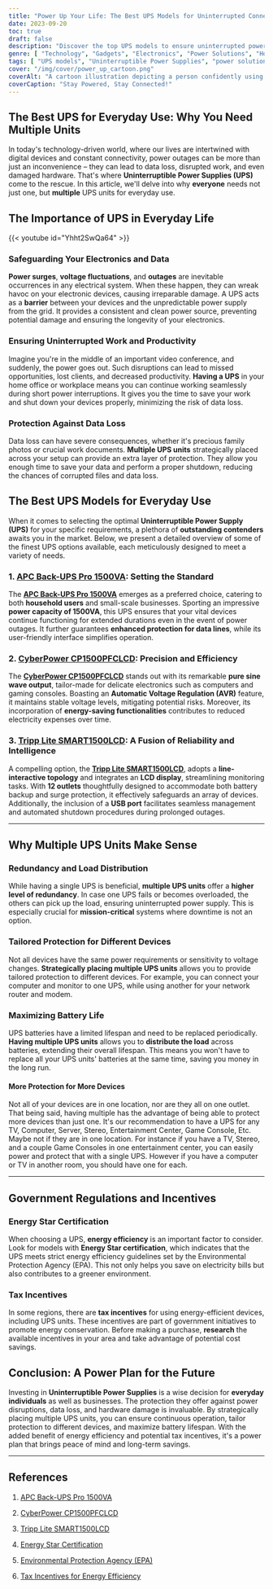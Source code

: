 ```yaml
---
title: "Power Up Your Life: The Best UPS Models for Uninterrupted Connectivity"
date: 2023-09-20
toc: true
draft: false
description: "Discover the top UPS models to ensure uninterrupted power for your devices."
genre: [ "Technology", "Gadgets", "Electronics", "Power Solutions", "Home Office", "Productivity", "Energy Efficiency", "Data Protection", "Backup Systems", "Connectivity" ]
tags: [ "UPS models", "Uninterruptible Power Supplies", "power solutions", "data protection", "backup systems", "energy efficiency", "home office", "technology", "gadgets", "electronics","productivity", "connectivity", "power outage", "voltage fluctuations", "battery backup", "surge protection", "energy conservation", "mission-critical", "reliable devices", "best UPS models","everyday use", "power backup solutions", "uninterrupted connectivity", "energy-efficient devices", "data loss prevention", "choosing the right UPS", "multiple UPS units", "prolonged battery lifespan","tax incentives for energy efficiency"]
cover: "/img/cover/power_up_cartoon.png"
coverAlt: "A cartoon illustration depicting a person confidently using electronic devices while surrounded by UPS units, symbolizing uninterrupted power."
coverCaption: "Stay Powered, Stay Connected!"
---
```


## The Best UPS for Everyday Use: Why You Need Multiple Units

In today's technology-driven world, where our lives are intertwined with digital devices and constant connectivity, power outages can be more than just an inconvenience – they can lead to data loss, disrupted work, and even damaged hardware. That's where **Uninterruptible Power Supplies (UPS)** come to the rescue. In this article, we'll delve into why **everyone** needs not just one, but **multiple** UPS units for everyday use.



## The Importance of UPS in Everyday Life

{{< youtube id="Yhht2SwQa64" >}}

### Safeguarding Your Electronics and Data

**Power surges**, **voltage fluctuations**, and **outages** are inevitable occurrences in any electrical system. When these happen, they can wreak havoc on your electronic devices, causing irreparable damage. A UPS acts as a **barrier** between your devices and the unpredictable power supply from the grid. It provides a consistent and clean power source, preventing potential damage and ensuring the longevity of your electronics.

### Ensuring Uninterrupted Work and Productivity

Imagine you're in the middle of an important video conference, and suddenly, the power goes out. Such disruptions can lead to missed opportunities, lost clients, and decreased productivity. **Having a UPS** in your home office or workplace means you can continue working seamlessly during short power interruptions. It gives you the time to save your work and shut down your devices properly, minimizing the risk of data loss.

### Protection Against Data Loss

Data loss can have severe consequences, whether it's precious family photos or crucial work documents. **Multiple UPS units** strategically placed across your setup can provide an extra layer of protection. They allow you enough time to save your data and perform a proper shutdown, reducing the chances of corrupted files and data loss.

## The Best UPS Models for Everyday Use

When it comes to selecting the optimal **Uninterruptible Power Supply (UPS)** for your specific requirements, a plethora of **outstanding contenders** awaits you in the market. Below, we present a detailed overview of some of the finest UPS options available, each meticulously designed to meet a variety of needs.

### 1. [**APC Back-UPS Pro 1500VA**](https://amzn.to/3qgO7ff): Setting the Standard

The [**APC Back-UPS Pro 1500VA**](https://amzn.to/3qgO7ff) emerges as a preferred choice, catering to both **household users** and small-scale businesses. Sporting an impressive **power capacity of 1500VA**, this UPS ensures that your vital devices continue functioning for extended durations even in the event of power outages. It further guarantees **enhanced protection for data lines**, while its user-friendly interface simplifies operation.

### 2. [**CyberPower CP1500PFCLCD**](https://amzn.to/3DHacHa): Precision and Efficiency

The [**CyberPower CP1500PFCLCD**](https://amzn.to/3DHacHa) stands out with its remarkable **pure sine wave output**, tailor-made for delicate electronics such as computers and gaming consoles. Boasting an **Automatic Voltage Regulation (AVR)** feature, it maintains stable voltage levels, mitigating potential risks. Moreover, its incorporation of **energy-saving functionalities** contributes to reduced electricity expenses over time.

### 3. [**Tripp Lite SMART1500LCD**](https://amzn.to/45eI3Td): A Fusion of Reliability and Intelligence

A compelling option, the [**Tripp Lite SMART1500LCD**](https://amzn.to/45eI3Td), adopts a **line-interactive topology** and integrates an **LCD display**, streamlining monitoring tasks. With **12 outlets** thoughtfully designed to accommodate both battery backup and surge protection, it effectively safeguards an array of devices. Additionally, the inclusion of a **USB port** facilitates seamless management and automated shutdown procedures during prolonged outages.

______

## Why Multiple UPS Units Make Sense

### Redundancy and Load Distribution

While having a single UPS is beneficial, **multiple UPS units** offer a **higher level of redundancy**. In case one UPS fails or becomes overloaded, the others can pick up the load, ensuring uninterrupted power supply. This is especially crucial for **mission-critical** systems where downtime is not an option.

### Tailored Protection for Different Devices

Not all devices have the same power requirements or sensitivity to voltage changes. **Strategically placing multiple UPS units** allows you to provide tailored protection to different devices. For example, you can connect your computer and monitor to one UPS, while using another for your network router and modem.

### Maximizing Battery Life

UPS batteries have a limited lifespan and need to be replaced periodically. **Having multiple UPS units** allows you to **distribute the load** across batteries, extending their overall lifespan. This means you won't have to replace all your UPS units' batteries at the same time, saving you money in the long run.

#### More Protection for More Devices

Not all of your devices are in one location, nor are they all on one outlet. That being said, having multiple has the advantage of being able to protect more devices than just one.
It's our recommendation to have a UPS for any TV, Computer, Server, Stereo, Entertainment Center, Game Console, Etc. Maybe not if they are in one location. For instance if you have a TV, Stereo, and a couple Game Consoles in one entertainment center, you can easily power and protect that with a single UPS. However if you have a computer or TV in another room, you should have one for each.

______

## Government Regulations and Incentives

### **Energy Star Certification**

When choosing a UPS, **energy efficiency** is an important factor to consider. Look for models with **Energy Star certification**, which indicates that the UPS meets strict energy efficiency guidelines set by the Environmental Protection Agency (EPA). This not only helps you save on electricity bills but also contributes to a greener environment.

### **Tax Incentives**

In some regions, there are **tax incentives** for using energy-efficient devices, including UPS units. These incentives are part of government initiatives to promote energy conservation. Before making a purchase, **research** the available incentives in your area and take advantage of potential cost savings.



## Conclusion: A Power Plan for the Future

Investing in **Uninterruptible Power Supplies** is a wise decision for **everyday individuals** as well as businesses. The protection they offer against power disruptions, data loss, and hardware damage is invaluable. By strategically placing multiple UPS units, you can ensure continuous operation, tailor protection to different devices, and maximize battery lifespan. With the added benefit of energy efficiency and potential tax incentives, it's a power plan that brings peace of mind and long-term savings.

______

## References

1. [APC Back-UPS Pro 1500VA](https://www.apc.com/shop/us/en/products/APC-Back-UPS-Pro-1500VA/P-BR1500G)

2. [CyberPower CP1500PFCLCD](https://www.cyberpowersystems.com/product/ups/cp1500pfclcd/)

3. [Tripp Lite SMART1500LCD](https://www.tripplite.com/1500va-smart-ups-lcd-battery-backup-avr-line-interactive-usb-coaxial-surge-protection~SMART1500LCD)

4. [Energy Star Certification](https://www.energystar.gov/)

5. [Environmental Protection Agency (EPA)](https://www.epa.gov/)

6. [Tax Incentives for Energy Efficiency](https://www.energy.gov/savings/search)


